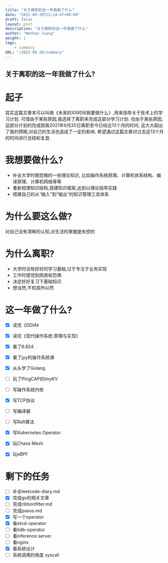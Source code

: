 ```yaml
---
title: "关于离职的这一年我做了什么"
date: "2022-09-20T22:14:47+08:00"
draft: false
layout: post
description: "关于离职的这一年我做了什么"
author: "Wenhao Jiang"
weight: 1
tags:
    - summary
URL: "/2022-09-20/summary"
--- 
```


关于离职的这一年我做了什么?
------

# 起子

其实这篇文章本可以叫做《未来的XX时间我要做什么》,用来指导关于技术上的学习计划.
可惜由于某些原因,我选择了离职来完成这部分学习计划.
也由于某些原因, 这部分计划的完成距我2021年8月20日离职至今已经近13个月的时间,
这大大超出了我的预期,对自己的生活也造成了一定的影响.
希望通过这篇文章对过去这13个月的时间进行总结和复盘.

# 我想要做什么?
- 补全大学时期忽略的一些理论知识, 比如操作系统原理、计算机体系结构、编译原理、计算机网络等等
- 重新梳理知识结构,搭建知识框架,达到以理论指导实践
- 搭建自己的从“输入”到“输出”的知识管理工具体系

# 为什么要这么做?
对自己没有清晰的认知,对生活的掌握是失控的


# 为什么离职?
- 大学时没有好好的学习基础,过于专注于业务实现
- 工作时感觉到困惑和恐惧
- 决定好好复习下基础知识
- 想当然,不知其所以然

# 这一年做了什么?
- [X] 读完《DDIA》
- [X] 读完《现代操作系统 原理与实现》
- [X] 看了6.824
- [X] 看了jyy的操作系统课
- [X] 从头学了Golang
- [ ] 玩了PingCAP的tinyKV
- [ ] 写操作系统内核
- [X] 写TCP协议
- [ ] 写编译器
- [ ] 写Raft算法
- [X] 写Kubernetes Operator
- [X] 玩Chaos Mesh
- [X] 玩eBPF


# 剩下的任务

- [ ] 补全leetcode-diary.md
- [X] 完成go的相关文章
- [ ] 完成ribbonfilter.md
- [ ] 完成paxos.md
- [X] 写一个operator
- [X] 看etcd-operator
- [ ] 看tidb-operator
- [ ] 看inference server
- [ ] 看nginx
- [X] 看系统设计
- [ ] 系统调用的角度 syscall